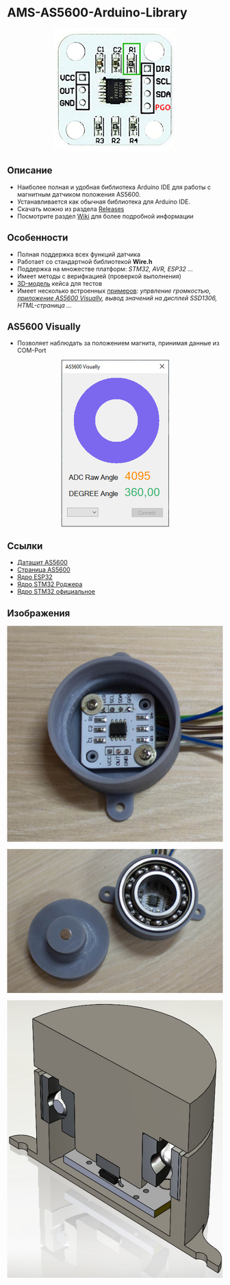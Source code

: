 # AMS-AS5600-Arduino-Library
<p align="center"><img src="/images/as5600_aliexpress.jpg"></p>

## Описание
* Наиболее полная и удобная библиотека Arduino IDE для работы с магнитным датчиком положения AS5600.
* Устанавливается как обычная библиотека для Arduino IDE.
* Скачать можно из раздела [Releases](https://github.com/S-LABc/AMS-AS5600-Arduino-Library/releases)
* Посмотрите раздел [Wiki](https://github.com/S-LABc/AMS-AS5600-Arduino-Library/wiki) для более подробной информации

## Особенности
* Полная поддержка всех функций датчика
* Работает со стандартной библиотекой **Wire.h**
* Поддержка на множестве платформ: *STM32, AVR, ESP32 ...*
* Имеет методы с верифкацией (проверкой выполнения)
* [3D-модель](addons/AS5600-Case-STL/) кейса для тестов
* Имеет несколько встроенных [примеров](examples/): *упрвление громкостью, [приложение AS5600 Visually](addons/AS5600-Visually/), вывод значений на дисплей SSD1306, HTML-страница ...*

## AS5600 Visually
* Позволяет наблюдать за положением магнита, принимая данные из COM-Port

<p align="center"><img src="/images/visually_software.jpg"></p>

## Ссылки
* [Даташит AS5600](https://ams.com/documents/20143/36005/AS5600_DS000365_5-00.pdf)
* [Страница AS5600](https://ams.com/en/as5600)
* [Ядро ESP32](https://github.com/espressif/arduino-esp32)
* [Ядро STM32 Роджера](https://github.com/rogerclarkmelbourne/Arduino_STM32)
* [Ядро STM32 официальное](https://github.com/stm32duino/Arduino_Core_STM32)

## Изображения
<p align="center"><img src="/images/as5600_base.jpg"></p>

<p align="center"><img src="/images/as5600_case_live.jpg"></p>

<p align="center"><img src="/images/assembly_case_stl.jpg"></p>
